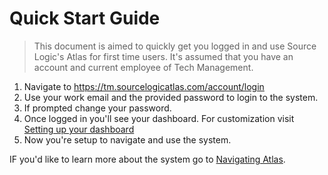 # Quick Start Guide

> This document is aimed to quickly get you logged in and use Source Logic's Atlas for first time users. It's assumed that you have an account and current employee of Tech Management.

1.  Navigate to https://tm.sourcelogicatlas.com/account/login
2.  Use your work email and the provided password to login to the system.
3. If prompted change your password.
4.  Once logged in you'll see your dashboard. For customization visit [Setting up your dashboard](../Web/dashboard/customizing.md)
5.  Now you're setup to navigate and use the system.

IF you'd like to learn more about the system go to  [Navigating Atlas](../Web/navigation.md).


